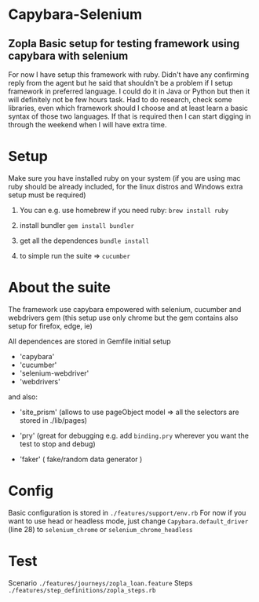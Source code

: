 # Capybara-Selenium

## Zopla Basic setup for testing framework using capybara with selenium 

For now I have setup this framework with ruby. Didn't have any confirming reply from the agent but he said that shouldn't be a problem if I setup framework in preferred language. I could do it in Java or Python but then it will definitely not be few hours task. Had to do research, check some libraries, even which framework should I choose and at least learn a basic syntax of those two languages. If that is required then I can start digging in through the weekend when I will have extra time. 


# Setup
Make sure you have installed ruby on your system (if you are using mac ruby should be already included, for the linux distros and Windows extra setup must be required)
1. You can e.g. use homebrew if you need ruby: `brew install ruby`
2. install bundler `gem install bundler`
3. get all the dependences `bundle install`

4. to simple run the suite => `cucumber`

# About the suite
The framework use capybara empowered with selenium, cucumber and webdrivers gem (this setup use only chrome but the gem contains also setup for firefox, edge, ie)

All dependences are stored in Gemfile
initial setup
- 'capybara'
- 'cucumber'
- 'selenium-webdriver'
- 'webdrivers'

and also:
- 'site_prism' (allows to use pageObject model => all the selectors are stored in ./lib/pages)

- 'pry' (great for debugging e.g. add `binding.pry` wherever you want the test to stop and debug)

- 'faker' ( fake/random data generator )

# Config
Basic configuration is stored in `./features/support/env.rb`
For now if you want to use head or headless mode, just change `Capybara.default_driver` (line 28) to `selenium_chrome` or `selenium_chrome_headless`

# Test
Scenario `./features/journeys/zopla_loan.feature`
Steps    `./features/step_definitions/zopla_steps.rb`


